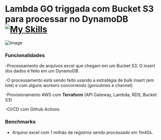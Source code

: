 # Lambda GO triggada com Bucket S3 para processar no DynamoDB [![My Skills](https://skillicons.dev/icons?i=go,terraform,aws)](https://skillicons.dev)  

![Image](https://github.com/user-attachments/assets/94c4c568-fc48-4975-8745-4005fdde1f0d)

### Funcionalidades
<p>-Processamento de arquivos excel que chegam em um Bucket S3. O insert dos dados é feito em um DynamoDB.</p>
<p>-O processamento está sendo feito usando a estratégia de bulk insert (em lote) e com alguns workers concorrendo (goroutines e channel)</p>
<p>-Provisionamento AWS com <b>Terraform</b> (API Gateway, Lambda, RDS, Bucket S3)</p>
<p>-CI/CD com Github Actions</p>


### Benchmarks
- Arquivo excel com 1 milhão de registros sendo processado em 1m40s.